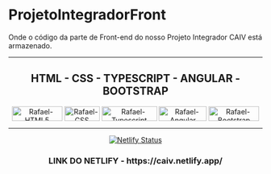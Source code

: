 # ProjetoIntegradorFront
Onde o código da parte de Front-end do nosso Projeto Integrador CAIV está armazenado.

<hr>

<div align="center">
  <h2>HTML - CSS - TYPESCRIPT - ANGULAR - BOOTSTRAP</h2>
</div>

<div align="center">
<img align="center" alt="Rafael-HTML5" height="29" width="100" src="https://img.shields.io/badge/HTML5-E34F26?style=for-the-badge&logo=html5&logoColor=white"> 
<img align="center" alt="Rafael-CSS" height="29" width="70" src="https://img.shields.io/badge/CSS-239120?&style=for-the-badge&logo=css3&logoColor=white">
 <img align="center" alt="Rafael-Typescript" height="29" width="110" src="https://img.shields.io/badge/TypeScript-007ACC?style=for-the-badge&logo=typescript&logoColor=white">
  <img align="center" alt="Rafael-Angular" height="29" width="95" src="https://img.shields.io/badge/Angular-DD0031?style=for-the-badge&logo=angular&logoColor=white"> 
  <img align="center" alt="Rafael-Bootstrap" height="29" width="100" src="https://img.shields.io/badge/Bootstrap-563D7C?style=for-the-badge&logo=bootstrap&logoColor=white">
</div>

<hr>

<div align="center">

[![Netlify Status](https://api.netlify.com/api/v1/badges/09d68414-2d46-46b9-ba9e-4132d56e94cc/deploy-status)](https://app.netlify.com/sites/blogpessoalrafael/deploys?main=) <br>
  <h3>LINK DO NETLIFY - https://caiv.netlify.app/ </h3>

</div>
